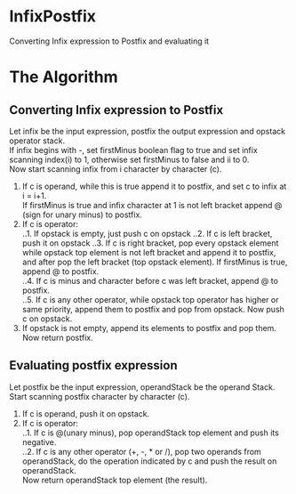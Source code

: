 # InfixPostfix
Converting Infix expression to Postfix and evaluating it
# The Algorithm
## Converting Infix expression to Postfix
Let infix be the input expression, postfix the output expression and opstack operator stack. <br />
If infix begins with -, set firstMinus boolean flag to true and set infix scanning index(i) to 1, otherwise set firstMinus to false and ii to 0. <br />
Now start scanning infix from i character by character (c). <br />
1. If c is operand, while this is true append it to postfix, and set c to infix at i = i+1. <br />
   If firstMinus is true and infix character at 1 is not left bracket append @ (sign for unary minus) to postfix. <br />
2. If c is operator: <br />
   ..1. If opstack is empty, just push c on opstack
   ..2. If c is left bracket, push it on opstack
   ..3. If c is right bracket, pop every opstack element while opstack top element is not left bracket and append it to postfix, and after pop the left bracket (top opstack element). If firstMinus is true, append @ to postfix. <br />
   ..4. If c is minus and character before c was left bracket, append @ to postfix. <br />
   ..5. If c is any other operator, while opstack top operator has higher or same priority, append them to postfix and pop from opstack. Now push c on opstack. <br />
3. If opstack is not empty, append its elements to postfix and pop them. <br />
Now return postfix. <br />

## Evaluating postfix expression
Let postfix be the input expression, operandStack be the operand Stack. <br />
Start scanning postfix character by character (c). <br />
1. If c is operand, push it on opstack. <br />
2. If c is operator: <br />
  ..1. If c is @(unary minus), pop operandStack top element and push its negative. <br />
  ..2. If c is any other operator (+, -, * or /), pop two operands from operandStack, do the operation indicated by c and push the result on operandStack. <br />
Now return operandStack top element (the result). <br />

